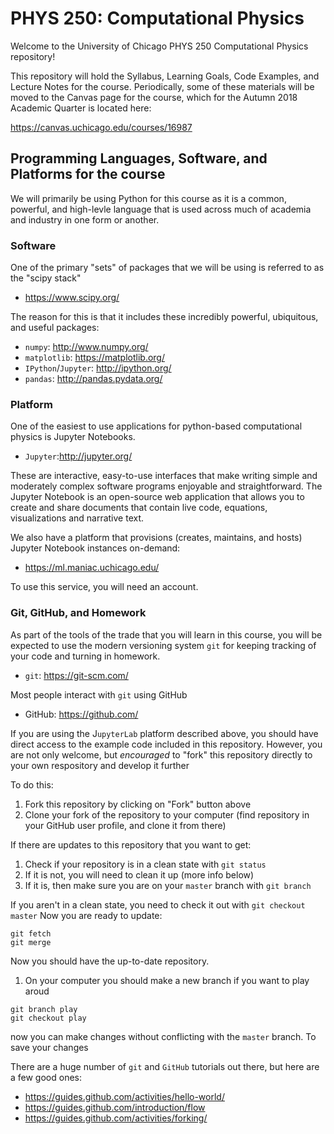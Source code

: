 # PHYS 250: Computational Physics
Welcome to the University of Chicago PHYS 250 Computational Physics repository!

This repository will hold the Syllabus, Learning Goals, Code Examples, and Lecture Notes for the course. Periodically, some of these materials will be moved to the Canvas page for the course, which for the Autumn 2018 Academic Quarter is located here:

https://canvas.uchicago.edu/courses/16987

## Programming Languages, Software, and Platforms for the course
We will primarily be using Python for this course as it is a common, powerful, and high-levle language that is used across much of academia and industry in one form or another.

### Software

One of the primary "sets" of packages that we will be using is referred to as the "scipy stack"

* https://www.scipy.org/

The reason for this is that it includes these incredibly powerful, ubiquitous, and useful packages:

* `numpy`: http://www.numpy.org/
* `matplotlib`: https://matplotlib.org/
* `IPython`/`Jupyter`: http://ipython.org/
* `pandas`: http://pandas.pydata.org/

### Platform
One of the easiest to use applications for python-based computational physics is Jupyter Notebooks. 

* `Jupyter`:http://jupyter.org/

These are interactive, easy-to-use interfaces that make writing simple and moderately complex software programs enjoyable and straightforward. The Jupyter Notebook is an open-source web application that allows you to create and share documents that contain live code, equations, visualizations and narrative text.

We also have a platform that provisions (creates, maintains, and hosts) Jupyter Notebook instances on-demand:

* https://ml.maniac.uchicago.edu/

To use this service, you will need an account.

### Git, GitHub, and Homework
As part of the tools of the trade that you will learn in this course, you will be expected to use the modern versioning system `git` for keeping tracking of your code and turning in homework.

* `git`: https://git-scm.com/

Most people interact with `git` using GitHub

* GitHub: https://github.com/

If you are using the J`upyterLab` platform described above, you should have direct access to the example code included in this repository. However, you are not only welcome, but *encouraged* to "fork" this repository directly to your own respository and develop it further

To do this:

1. Fork this repository by clicking on "Fork" button above
1. Clone your fork of the repository to your computer (find repository in your GitHub user profile, and clone it from there)

If there are updates to this repository that you want to get:

1. Check if your repository is in a clean state with `git status`
1. If it is not, you will need to clean it up (more info below)
1. If it is, then make sure you are on your `master` branch with `git branch`

If you aren't in a clean state, you need to check it out with `git checkout master`
Now you are ready to update:
```
git fetch
git merge
```

Now you should have the up-to-date repository.


1. On your computer you should make a new branch if you want to play aroud
```
git branch play
git checkout play
```
now you can make changes without conflicting with the `master` branch.
To save your changes 

There are a huge number of `git` and `GitHub` tutorials out there, but here are a few good ones:

* https://guides.github.com/activities/hello-world/
* https://guides.github.com/introduction/flow
* https://guides.github.com/activities/forking/

